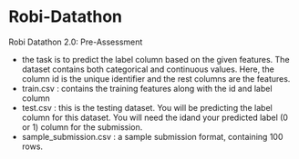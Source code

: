 # Robi-Datathon
Robi Datathon 2.0: Pre-Assessment
* the task is to predict the label column based on the given features. The dataset contains both categorical and continuous values. Here, the column id is the unique identifier and the rest columns are the features.
* train.csv : contains the training features along with the id and label column
* test.csv : this is the testing dataset. You will be predicting the label column for this dataset. You will need the idand your predicted label (0 or 1) column for the submission.
* sample_submission.csv : a sample submission format, containing 100 rows.

